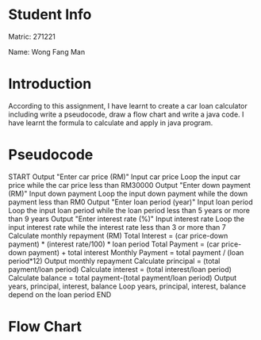 # Student Info
Matric: 271221

Name: Wong Fang Man

# Introduction
According to this assignment, I have learnt to create a car loan calculator including write a pseudocode, draw a flow chart and write a java code. I have learnt the formula to calculate and apply in java program.

# Pseudocode
START
Output "Enter car price (RM)"
Input car price
Loop the input car price while the car price less than RM30000
Output "Enter down payment (RM)"
Input down payment
Loop the input down payment while the down payment less than RM0
Output "Enter loan period (year)"
Input loan period
Loop the input loan period while the loan period less than 5 years or more than 9 years
Output "Enter interest rate (%)"
Input interest rate
Loop the input interest rate while the interest rate less than 3 or more than 7
Calculate monthly repayment (RM)
Total Interest = (car price-down payment) * (interest rate/100) * loan period
Total Payment = (car price-down payment) + total interest
Monthly Payment = total payment / (loan period*12)
Output monthly repayment
Calculate principal = (total payment/loan period)
Calculate interest = (total interest/loan period)
Calculate balance = total payment-(total payment/loan period)
Output years, principal, interest, balance
Loop years, principal, interest, balance depend on the loan period
END

# Flow Chart
